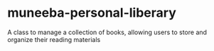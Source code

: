 # muneeba-personal-liberary
A class to manage a collection of books, allowing users to store and organize their reading materials
